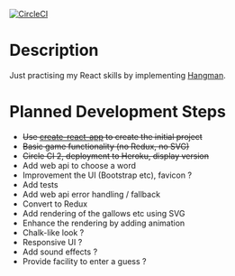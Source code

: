[![CircleCI](https://circleci.com/gh/taylorjg/hangman/tree/master.svg?style=svg)](https://circleci.com/gh/taylorjg/hangman/tree/master)

# Description

Just practising my React skills by implementing [Hangman](https://en.wikipedia.org/wiki/Hangman_(game)).

# Planned Development Steps

* ~~Use [create-react-app](https://github.com/facebookincubator/create-react-app) to create the initial project~~
* ~~Basic game functionality (no Redux, no SVG)~~
* ~~Circle CI 2, deployment to Heroku, display version~~
* Add web api to choose a word
* Improvement the UI (Bootstrap etc), favicon ?
* Add tests
* Add web api error handling / fallback
* Convert to Redux
* Add rendering of the gallows etc using SVG
* Enhance the rendering by adding animation
* Chalk-like look ?
* Responsive UI ?
* Add sound effects ?
* Provide facility to enter a guess ?
